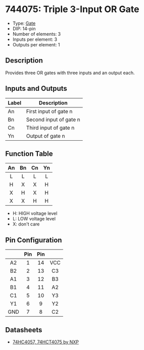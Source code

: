 # 744075: Triple 3-Input OR Gate

- Type: [Gate](gates.md)
- DIP: 14-pin
- Number of elements: 3
- Inputs per element: 3
- Outputs per element: 1

## Description

Provides three OR gates with three inputs and an output each.

## Inputs and Outputs

| Label | Description            |
| ----- | ---------------------- |
| An    | First input of gate n  |
| Bn    | Second input of gate n |
| Cn    | Third input of gate n  |
| Yn    | Output of gate n       |

## Function Table

| An  | Bn  | Cn  | Yn  |
|:---:|:---:|:---:|:---:|
| L   | L   | L   | L   |
| H   | X   | X   | H   |
| X   | H   | X   | H   |
| X   | X   | H   | H   |

- H: HIGH voltage level
- L: LOW voltage level
- X: don't care

## Pin Configuration

|     | Pin | Pin |     |
|:---:|:---:|:---:|:---:|
| A2  |   1 |  14 | VCC |
| B2  |   2 |  13 | C3  |
| A1  |   3 |  12 | B3  |
| B1  |   4 |  11 | A2  |
| C1  |   5 |  10 | Y3  |
| Y1  |   6 |   9 | Y2  |
| GND |   7 |   8 | C2  |

## Datasheets

- [74HC4057, 74HCT4075 by NXP](http://www.nxp.com/documents/data_sheet/74HC_HCT4075_Q100.pdf)

